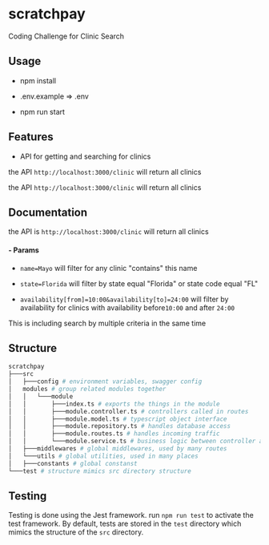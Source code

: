 
# scratchpay

  

Coding Challenge for Clinic Search

  

## Usage

  

- npm install

- .env.example => .env

- npm run start

  

## Features

  

- API for getting and searching for clinics



the API `http://localhost:3000/clinic` will return all clinics
  
the API `http://localhost:3000/clinic` will return all clinics

## Documentation

  

the API is `http://localhost:3000/clinic` will return all clinics

  

#### - Params

-  `name=Mayo` will filter for any clinic "contains" this name

-  `state=Florida` will filter by state equal "Florida" or state code equal "FL"

-  `availability[from]=10:00&availability[to]=24:00` will filter by availability for clinics with availability before`10:00` and after `24:00`

  

This is including search by multiple criteria in the same time

## Structure

```bash
scratchpay
├───src
│   ├───config # environment variables, swagger config
│   modules # group related modules together
│   │   └───module
│   │       ├───index.ts # exports the things in the module
│   │       ├───module.controller.ts # controllers called in routes
│   │       ├───module.model.ts # typescript object interface
│   │       ├───module.repository.ts # handles database access
│   │       ├───module.routes.ts # handles incoming traffic
│   │       └───module.service.ts # business logic between controller and database access
│   ├───middlewares # global middlewares, used by many routes
│   └───utils # global utilities, used in many places
│   ├───constants # global constanst
└───test # structure mimics src directory structure
```

  

## Testing

  

Testing is done using the Jest framework. run `npm run test` to activate the test framework. By default, tests are stored in the `test` directory which mimics the structure of the `src` directory.